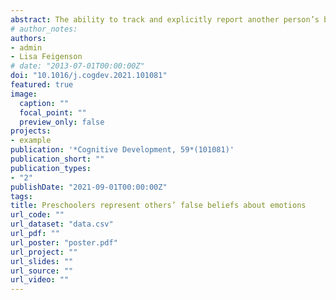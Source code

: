 ```yaml
---
abstract: The ability to track and explicitly report another person’s beliefs about the world, even when those beliefs conflict with reality, is a milestone that children typically attain between the ages of 3 and 5 years. The majority of work investigating the development of false belief representation has probed children’s ability to track beliefs about tangible entities, such as an object’s location. However, false beliefs are not content specific. They can be about anything that can be repre- sented, including entities that are not directly observable — like others’ emotions. Across two experiments (N = 160), we tested 3- to 5-year-old children’s ability to track a person’s false beliefs about an object’s location, versus about an agent’s emotional state. Our findings reveal parallel developmental progression across the two content types. Our findings suggest that over the preschool years, young children likely come to represent false beliefs about any content that they themselves can represent.
# author_notes:
authors:
- admin
- Lisa Feigenson
# date: "2013-07-01T00:00:00Z"
doi: "10.1016/j.cogdev.2021.101081"
featured: true
image:
  caption: ""
  focal_point: ""
  preview_only: false
projects:
- example
publication: '*Cognitive Development, 59*(101081)'
publication_short: ""
publication_types:
- "2"
publishDate: "2021-09-01T00:00:00Z"
tags: 
title: Preschoolers represent others’ false beliefs about emotions
url_code: ""
url_dataset: "data.csv"
url_pdf: ""
url_poster: "poster.pdf"
url_project: ""
url_slides: ""
url_source: ""
url_video: ""
---
```


